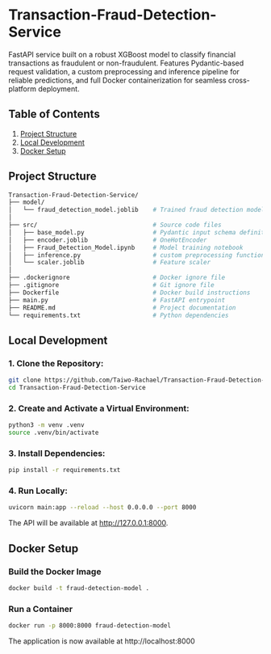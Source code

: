 # Transaction-Fraud-Detection-Service
FastAPI service built on a robust XGBoost model to classify financial transactions as fraudulent or non-fraudulent. Features Pydantic-based request validation, a custom preprocessing and inference pipeline for reliable predictions, and full Docker containerization for seamless cross-platform deployment.
  
## Table of Contents
1. [Project Structure](#project-structure)
2. [Local Development](#local-development)
3. [Docker Setup](#docker-setup)

## Project Structure
```bash
Transaction-Fraud-Detection-Service/   
├── model/                         
│   └── fraud_detection_model.joblib    # Trained fraud detection model  
│
├── src/                                # Source code files   
│   ├── base_model.py                   # Pydantic input schema definitions
│   ├── encoder.joblib                  # OneHotEncoder
│   ├── Fraud_Detection_Model.ipynb     # Model training notebook
│   ├── inference.py                    # custom preprocessing function  
│   └── scaler.joblib                   # Feature scaler 
│
├── .dockerignore                       # Docker ignore file  
├── .gitignore                          # Git ignore file  
├── Dockerfile                          # Docker build instructions  
├── main.py                             # FastAPI entrypoint  
├── README.md                           # Project documentation  
└── requirements.txt                    # Python dependencies  

```

## Local Development
### 1. Clone the Repository:  
```bash
git clone https://github.com/Taiwo-Rachael/Transaction-Fraud-Detection-Service.git
cd Transaction-Fraud-Detection-Service
```

### 2. Create and Activate a Virtual Environment:
```bash
python3 -m venv .venv
source .venv/bin/activate
```

### 3. Install Dependencies:
```bash
pip install -r requirements.txt
```

### 4. Run Locally:
```bash
uvicorn main:app --reload --host 0.0.0.0 --port 8000
```
The API will be available at http://127.0.0.1:8000.

## Docker Setup
### Build the Docker Image
```bash
docker build -t fraud-detection-model .
```
### Run a Container
```bash
docker run -p 8000:8000 fraud-detection-model
```
The application is now available at http://localhost:8000



